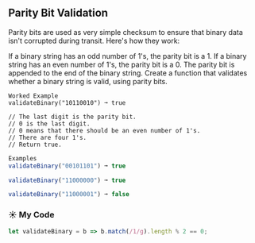 ## Parity Bit Validation

Parity bits are used as very simple checksum to ensure that binary data isn't corrupted during transit. Here's how they work:

If a binary string has an odd number of 1's, the parity bit is a 1.
If a binary string has an even number of 1's, the parity bit is a 0.
The parity bit is appended to the end of the binary string.
Create a function that validates whether a binary string is valid, using parity bits.
```
Worked Example
validateBinary("10110010") ➞ true

// The last digit is the parity bit.
// 0 is the last digit.
// 0 means that there should be an even number of 1's.
// There are four 1's.
// Return true.
```
 ```js
Examples
validateBinary("00101101") ➞ true

validateBinary("11000000") ➞ true

validateBinary("11000001") ➞ false
  ```
### ☀️ My Code
  ```js
  let validateBinary = b => b.match(/1/g).length % 2 == 0;
  ```
